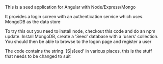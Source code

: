 This is a seed application for Angular with Node/Express/Mongo

It provides a login screen with an authentication service which uses MongoDB as the data store

To try this out you need to install node, checkout this code and do an npm update. Install MongoDB, create a 'Seed' database with a 'users' collection.
You should then be able to browse to the logon page and register a user

The code contains the string '[S|s]eed' in various places, this is the stuff that needs to be changed to suit